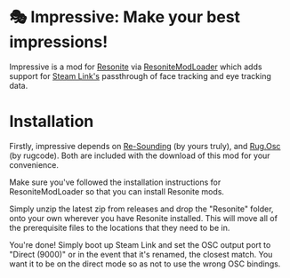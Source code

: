# 🎭 Impressive: Make your best impressions!

Impressive is a mod for [Resonite](https://resonite.com) via [ResoniteModLoader](https://github.com/resonite-modding-group/ResoniteModLoader) which adds support for [Steam Link's](https://store.steampowered.com/app/353380/Steam_Link/) passthrough of face tracking and eye tracking data.

# Installation

Firstly, impressive depends on [Re-Sounding](https://github.com/RileyGuy/Re-Sounding) (by yours truly), and [Rug.Osc](https://bitbucket.org/rugcode/rug.osc) (by rugcode). Both are included with the download of this mod for your convenience.

Make sure you've followed the installation instructions for ResoniteModLoader so that you can install Resonite mods.

Simply unzip the latest zip from releases and drop the "Resonite" folder, onto your own wherever you have Resonite installed. This will  move all of the prerequisite files to the locations that they need to be in.

You're done! Simply boot up Steam Link and set the OSC output port to "Direct (9000)" or in the event that it's renamed, the closest match. You want it to be on the direct mode so as not to use the wrong OSC bindings.

